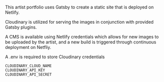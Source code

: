This artist portfolio uses Gatsby to create a static site that is deployed on Netlify.

Cloudinary is utilized for serving the images in conjunction with provided Gatsby plugins.

A CMS is available using Netlify credentials which allows for new images to be uploaded by the artist, and a new build is triggered through continuous deployment on Netfliy.

A .env is required to store Cloudinary credentials
```
CLOUDINARY_CLOUD_NAME
CLOUDINARY_API_KEY
CLOUDINARY_API_SECRET
```
